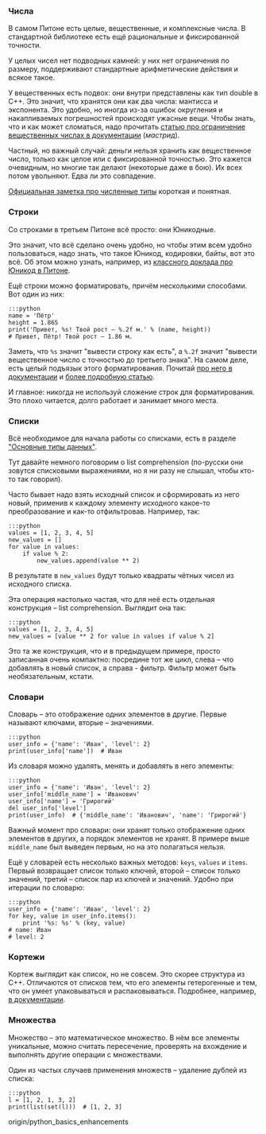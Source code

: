 ### Числа

В самом Питоне есть целые, вещественные, и комплексные числа. В стандартной библиотеке есть ещё рациональные и
фиксированной точности.

У целых чисел нет подводных камней: у них нет ограничения по размеру, поддерживают стандартные арифметические действия
и всякое такое.

У вещественных есть подвох: они внутри представлены как тип double в С++. Это значит, что хранятся они как два числа:
мантисса и экспонента. Это удобно, но иногда из-за ошибок округления и накапливаемых погрешностей происходят ужасные вещи.
Чтобы знать, что и как может сломаться, надо прочитать
[статью про ограничение вещественных числах в документации](https://docs.python.org/3.5/tutorial/floatingpoint.html)
(*мастрид*).

Частный, но важный случай: деньги нельзя хранить как вещественное число, только как целое или с фиксированной точностью.
Это кажется очевидным, но многие так делают (некоторые даже в бою). Их всех потом увольняют. Едва ли это совпадение.

[Официальная заметка про численные типы](https://docs.python.org/3.5/library/stdtypes.html#numeric-types-int-float-complex)
короткая и понятная.


### Строки

Со строками в третьем Питоне всё просто: они Юникодные.

Это значит, что всё сделано очень удобно, но чтобы этим всем удобно пользоваться, надо знать, что такое Юникод, кодировки,
байты, вот это всё. Об этом можно узнать, например, из [классного доклада про Юникод в Питоне](https://www.youtube.com/watch?v=sgHbC6udIqc).

Ещё строки можно форматировать, причём несколькими способами. Вот один из них:

    :::python
    name = 'Пётр'
    height = 1.865
    print('Привет, %s! Твой рост – %.2f м.' % (name, height))
    # Привет, Пётр! Твой рост – 1.86 м.

Заметь, что `%s` значит "вывести строку как есть", а `%.2f` значит "вывести вещественное число 
с точностью до третьего знака". На самом деле, есть целый подъязык этого форматирования. Почитай 
[про него в документации](https://docs.python.org/3.1/library/string.html#format-specification-mini-language)
и [более подробную статью](https://pyformat.info/).

И главное: никогда не используй сложение строк для форматирования. Это плохо читается, долго работает и занимает
много места.


### Списки

Всё необходимое для начала работы со списками, есть в разделе ["Основные типы данных"](http://devman.org/encyclopedia/python_basics/python_basics_base_types/).

Тут давайте немного поговорим о list comprehension (по-русски они зовутся списковыми выражениями, но я ни разу не слышал,
чтобы кто-то так говорил).

Часто бывает надо взять исходный список и сформировать из него новый, применив к каждому элементу исходного
какое-то преобразование и как-то отфильтровав. Например, так:

    :::python
    values = [1, 2, 3, 4, 5]
    new_values = []
    for value in values:
        if value % 2:
            new_values.append(value ** 2)

В результате в `new_values` будут только квадраты чётных чисел из исходного списка.
 
Эта операция настолько частая, что для неё есть отдельная конструкция – list comprehension. Выглядит она так:

    :::python
    values = [1, 2, 3, 4, 5]
    new_values = [value ** 2 for value in values if value % 2]

Это та же конструкция, что и в предыдущем примере, просто записанная очень компактно: посредине тот же цикл,
слева – что добавлять в новый список, а справа - фильтр. Фильтр может быть необязательным, кстати.

### Словари

Словарь – это отображение одних элементов в другие. Первые называют ключами, вторые – значениями.

    :::python
    user_info = {'name': 'Иван', 'level': 2}
    print(user_info['name'])  # Иван


Из словаря можно удалять, менять и добавлять в него элементы:

    :::python
    user_info = {'name': 'Иван', 'level': 2}
    user_info['middle_name'] = 'Иванович'
    user_info['name'] = 'Грирогий'
    del user_info['level']
    print(user_info)  # {'middle_name': 'Иванович', 'name': 'Грирогий'}

Важный момент про словари: они хранят только отображение одних элементов в других, а порядок элементов не хранят.
В примере выше `middle_name` был выведен первым, но на это полагаться нельзя.

Ещё у словарей есть несколько важных методов: `keys`, `values` и `items`. Первый возвращает список только ключей, 
второй – список только значений, третий – список пар из ключей и значений. Удобно при итерации по словарю:

    :::python
    user_info = {'name': 'Иван', 'level': 2}
    for key, value in user_info.items():
        print '%s: %s' % (key, value)
    # name: Иван
    # level: 2


### Кортежи

Кортеж выглядит как список, но не совсем. Это скорее структура из C++.
Отличаются от списков тем, что его элементы гетерогенные и тем, что он умеет упаковываться и распаковываться.
Подробнее, например, [в документации](https://docs.python.org/2/tutorial/datastructures.html#tuples-and-sequences).

### Множества

Множество – это математическое множество. В нём все элементы уникальные, можно считать пересечение,
проверять на вхождение и выполнять другие операции с множествами. 

Один из частых случаев применения множеств – удаление дублей из списка:

    :::python
    l = [1, 2, 1, 3, 2]
    print(list(set(l)))  # [1, 2, 3]
 origin/python_basics_enhancements
